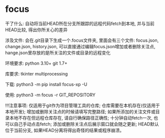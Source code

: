 # focus

干了什么:
    自动将当前HEAD所在分支所跟踪的远程代码fetch到本地, 并与当前HEAD比较, 得出你所关心的差异

涉及文件:
    会在.git目录下生成一个.focus文件夹, 里面会有三个文件: focus.json, change.json, history.json, 可以直接通过编辑focus.json增加或者删除关注点, hange.json里存放的是所关注的文件或目录的远程变化

环境要求:
    python 3.10+
    git 1.7+

库要求:
    tkinter
    multiprocessing

下载:
    python3 -m pip install focus-xp -U

使用:
    python3 -m focus -r GIT_REPOSITORY

!!!注意事项:
    仅适用于git作为项目管理工具的仓库;
    仓库需要在本机存在(仅适用于本地开发);
    增加或删除关注点的时候请填写完整路径;
    如果所添加的关注文件或目录本地不存在但远程仓库存在, 请自行确保路径正确性;
    十分钟自动fetch一次, 也可以自己手动点击fetch;
    添加或删除关注点后展示窗口就会随之更新;
    HEAD默认位于当前分支, 如果HEAD分离将得出奇怪的结果或程序崩溃。